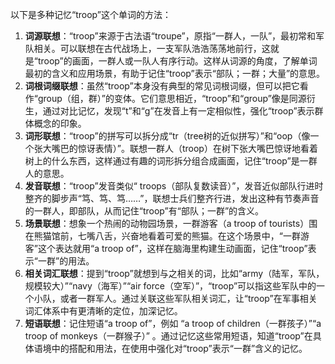 以下是多种记忆“troop”这个单词的方法：
1. **词源联想**：“troop”来源于古法语“troupe”，原指“一群人，一队”，最初常和军队相关。可以联想在古代战场上，一支军队浩浩荡荡地前行，这就是“troop”的画面，一群人或一队人有序行动。这样从词源的角度，了解单词最初的含义和应用场景，有助于记住“troop”表示“部队；一群；大量”的意思。
2. **词根词缀联想**：虽然“troop”本身没有典型的常见词根词缀，但可以把它看作“group（组，群）”的变体。它们意思相近，“troop”和“group”像是同源衍生，通过对比记忆，发现“t”和“g”在发音上有一定相似性，强化“troop”表示群体概念的印象。
3. **词形联想**：“troop”的拼写可以拆分成“tr（tree树的近似拼写）”和“oop（像一个张大嘴巴的惊讶表情）”。联想一群人（troop）在树下张大嘴巴惊讶地看着树上的什么东西，这样通过有趣的词形拆分组合成画面，记住“troop”是一群人的意思。
4. **发音联想**：“troop”发音类似“ troops（部队复数读音）”，发音近似部队行进时整齐的脚步声“笃、笃、笃……”，联想士兵们整齐行进，发出这种有节奏声音的一群人，即部队，从而记住“troop”有“部队；一群”的含义。
5. **场景联想**：想象一个热闹的动物园场景，一群游客（a troop of tourists）围在熊猫馆前，七嘴八舌，兴奋地看着可爱的熊猫。在这个场景中，“一群游客”这个表达就用“a troop of”，这样在脑海里构建生动画面，记住“troop”表示“一群”的用法。
6. **相关词汇联想**：提到“troop”就想到与之相关的词，比如“army（陆军，军队，规模较大）”“navy（海军）”“air force（空军）”，“troop”可以指这些军队中的一个小队，或者一群军人。通过关联这些军队相关词汇，让“troop”在军事相关词汇体系中有更清晰的定位，加深记忆。
7. **短语联想**：记住短语“a troop of”，例如 “a troop of children（一群孩子）”“a troop of monkeys（一群猴子）” 。通过记忆这些常用短语，知道“troop”在具体语境中的搭配和用法，在使用中强化对“troop”表示“一群”含义的记忆。 